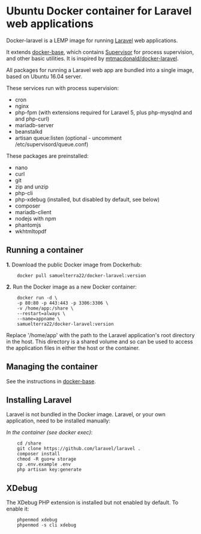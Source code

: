 Ubuntu Docker container for Laravel web applications
====================================================

Docker-laravel is a LEMP image for running
[Laravel](https://github.com/laravel/laravel) web applications.

It extends [docker-base](https://github.com/samuelterra22/docker-base), which
contains [Supervisor](http://supervisord.org) for process supervision, and other
basic utilities. It is inspired by
[mtmacdonald/docker-laravel](https://github.com/mtmacdonald/docker-laravel).

All packages for running a Laravel web app are bundled into a single image,
based on Ubuntu 16.04 server.

These services run with process supervision:

- cron
- nginx
- php-fpm (with extensions required for Laravel 5, plus php-mysqlnd and and php-curl)
- mariadb-server
- beanstalkd
- artisan queue:listen (optional - uncomment /etc/supervisord/queue.conf)

These packages are preinstalled:

- nano
- curl
- git
- zip and unzip
- php-cli
- php-xdebug (installed, but disabled by default, see below)
- composer
- mariadb-client
- nodejs with npm
- phantomjs
- wkhtmltopdf

Running a container
-------------------

**1.** Download the public Docker image from Dockerhub:

		docker pull samuelterra22/docker-laravel:version

**2.** Run the Docker image as a new Docker container:

		docker run -d \
		-p 80:80 -p 443:443 -p 3306:3306 \
		-v /home/app:/share \
		--restart=always \
		--name=appname \
		samuelterra22/docker-laravel:version

Replace '/home/app' with the path to the Laravel application's root directory in
the host. This directory is a shared volume and so can be used to access the
application files in either the host or the container.

Managing the container
----------------------

See the instructions in [docker-base](https://github.com/samuelterra22/docker-base).

Installing Laravel
------------------

Laravel is not bundled in the Docker image. Laravel, or your own application,
need to be installed manually:

*In the container (see docker exec)*:

		cd /share
		git clone https://github.com/laravel/laravel .
		composer install
		chmod -R guo+w storage
		cp .env.example .env
		php artisan key:generate

XDebug
------

The XDebug PHP extension is installed but not enabled by default. To enable it:

		phpenmod xdebug
		phpenmod -s cli xdebug
